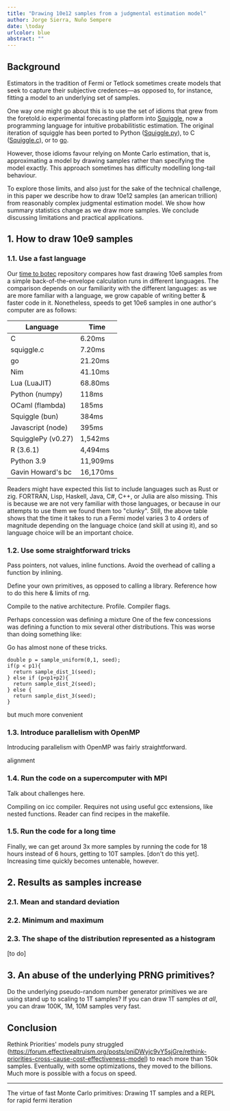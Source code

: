 ```yaml
---
title: "Drawing 10e12 samples from a judgmental estimation model"
author: Jorge Sierra, Nuño Sempere
date: \today
urlcolor: blue
abstract: ""
---
```


## Background

Estimators in the tradition of Fermi or Tetlock sometimes create models that seek to capture their subjective credences—as opposed to, for instance, fitting a model to an underlying set of samples. 

One way one might go about this is to use the set of idioms that grew from the foretold.io experimental forecasting platform into [Squiggle](https://www.squiggle-language.com/), now a programming language for intuitive probabilitistic estimation. The original iteration of squiggle has been ported to Python ([Squiggle.py](https://github.com/rethinkpriorities/squigglepy)), to C ([Squiggle.c](https://git.nunosempere.com/personal/squiggle.c)), or to [go](https://git.nunosempere.com/NunoSempere/fermi).

However, those idioms favour relying on Monte Carlo estimation, that is, approximating a model by drawing samples rather than specifying the model exactly. This approach sometimes has difficulty modelling long-tail behaviour. 

To explore those limits, and also just for the sake of the technical challenge, in this paper we describe how to draw 10e12 samples (an american trillion) from reasonably complex judgmental estimation model. We show how summary statistics change as we draw more samples. We conclude discussing limitations and practical applications.

## 1. How to draw 10e9 samples

### 1.1. Use a fast language

Our [time to botec](https://github.com/NunoSempere/time-to-botec/) repository compares how fast drawing 10e6 samples from a simple back-of-the-envelope calculation runs in different languages. The comparison depends on our familiarity with the different languages: as we are more familiar with a language, we grow capable of writing better & faster code in it. Nonetheless, speeds to get 10e6 samples in one author's computer are as follows:

| Language                    | Time      | 
|-----------------------------|-----------|
| C                           | 6.20ms    | 
| squiggle.c                  | 7.20ms    | 
| go                          | 21.20ms   | 
| Nim                         | 41.10ms   | 
| Lua (LuaJIT)                | 68.80ms   | 
| Python (numpy)              | 118ms     | 
| OCaml (flambda)             | 185ms     | 
| Squiggle (bun)              | 384ms     | 
| Javascript (node)           | 395ms     | 
| SquigglePy (v0.27)          | 1,542ms   | 
| R (3.6.1)                   | 4,494ms   | 
| Python 3.9                  | 11,909ms  | 
| Gavin Howard's bc           | 16,170ms  | 

Readers might have expected this list to include languages such as Rust or zig. FORTRAN, Lisp, Haskell, Java, C#, C++, or Julia are also missing. This is because we are not very familiar with those languages, or because in our attempts to use them we found them too "clunky". Still, the above table shows that the time it takes to run a Fermi model varies 3 to 4 orders of magnitude depending on the language choice (and skill at using it), and so language choice will be an important choice. 

### 1.2. Use some straightforward tricks

Pass pointers, not values, inline functions. Avoid the overhead of calling a function by inlining. 

Define your own primitives, as opposed to calling a library. Reference how to do this here & limits of rng.

Compile to the native architecture. Profile. Compiler flags.

Perhaps concession was defining a mixture
One of the few concessions was defining a function to mix several other distributions. This was worse than doing something like: 

Go has almost none of these tricks. 

```
double p = sample_uniform(0,1, seed);
if(p < p1){
  return sample_dist_1(seed);
} else if (p<p1+p2){
  return sample_dist_2(seed);
} else {
  return sample_dist_3(seed);
}

```

but much more convenient

### 1.3. Introduce parallelism with OpenMP 

Introducing parallelism with OpenMP was fairly straightforward. 

alignment

### 1.4. Run the code on a supercomputer with MPI

Talk about challenges here.

Compiling on icc compiler. Requires not using useful gcc extensions, like nested functions. Reader can find recipes in the makefile. 

### 1.5. Run the code for a long time

Finally, we can get around 3x more samples by running the code for 18 hours instead of 6 hours, getting to 10T samples. [don't do this yet]. Increasing time quickly becomes untenable, however.

## 2. Results as samples increase 

### 2.1. Mean and standard deviation

### 2.2. Minimum and maximum

### 2.3. The shape of the distribution represented as a histogram

[to do]

## 3. An abuse of the underlying PRNG primitives?

Do the underlying pseudo-random number generator primitives we are using stand up to scaling to 1T samples? 
If you can draw 1T samples *at all*, you can draw 100K, 1M, 10M samples very fast.

## Conclusion

Rethink Priorities' models puny struggled (https://forum.effectivealtruism.org/posts/pniDWyjc9vY5sjGre/rethink-priorities-cross-cause-cost-effectiveness-model) to reach more than 150k samples. Eventually, with some optimizations, they moved to the billions. Much more is possible with a focus on speed. 


---

The virtue of fast Monte Carlo primitives: Drawing 1T samples and a REPL for rapid fermi iteration
